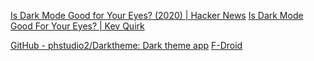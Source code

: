 
[Is Dark Mode Good for Your Eyes? (2020) | Hacker News](https://news.ycombinator.com/item?id=33947820)
[Is Dark Mode Good For Your Eyes? | Kev Quirk](https://kevquirk.com/is-dark-mode-such-a-good-idea/)

[GitHub - phstudio2/Darktheme: Dark theme app](https://github.com/phstudio2/Darktheme)
[F-Droid](https://f-droid.org/app/com.phstudio.darktheme)
